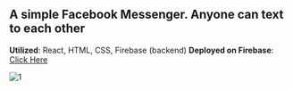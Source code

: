 ## A simple Facebook Messenger. Anyone can text to each other
**Utilized**: React, HTML, CSS, Firebase (backend) 
**Deployed on Firebase**: [Click Here](https://facebook-messenger-565a7.web.app/)

![1](https://user-images.githubusercontent.com/44326790/127405910-ac577c0e-58a2-4bc4-9e0a-36ccf7a10804.PNG)

